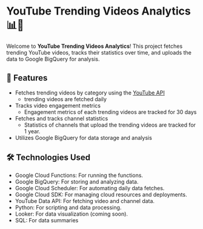 # YouTube Trending Videos Analytics 📊🎥

Welcome to **YouTube Trending Videos Analytics**! This project fetches trending YouTube videos, tracks their statistics over time, and uploads the data to Google BigQuery for analysis.

## 🌟 Features
- Fetches trending videos by category using the [YouTube API](https://developers.google.com/youtube/v3/docs)
    - trending videos are fetched daily 
- Tracks video engagement metrics 
    - Engagement metrics of each trending videos are tracked for 30 days
- Fetches and tracks channel statistics
    - Statistics of channels that upload the trending videos are tracked for 1 year. 
- Utilizes Google BigQuery for data storage and analysis


## 🛠 Technologies Used
- Google Cloud Functions: For running the functions.
- Google BigQuery: For storing and analyzing data.
- Google Cloud Scheduler: For automating daily data fetches.
- Google Cloud SDK: For managing cloud resources and deployments.
- YouTube Data API: For fetching video and channel data.
- Python: For scripting and data processing.
- Looker: For data visualization (coming soon).
- SQL: For data summaries 



